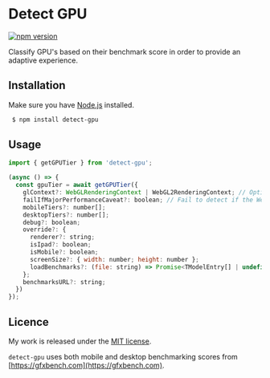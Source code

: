 # Detect GPU

[![npm version](https://badge.fury.io/js/detect-gpu.svg)](https://badge.fury.io/js/detect-gpu)

Classify GPU's based on their benchmark score in order to provide an adaptive experience.

## Installation

Make sure you have [Node.js](http://nodejs.org/) installed.

```sh
 $ npm install detect-gpu
```

## Usage

```js
import { getGPUTier } from 'detect-gpu';

(async () => {
  const gpuTier = await getGPUTier({
    glContext?: WebGLRenderingContext | WebGL2RenderingContext; // Optionally pass in a WebGL context to avoid creating a temporary one internally
    failIfMajorPerformanceCaveat?: boolean; // Fail to detect if the WebGL implementation determines the performance would be dramatically lower than the equivalent OpenGL
    mobileTiers?: number[];
    desktopTiers?: number[];
    debug?: boolean;
    override?: {
      renderer?: string;
      isIpad?: boolean;
      isMobile?: boolean;
      screenSize?: { width: number; height: number };
      loadBenchmarks?: (file: string) => Promise<TModelEntry[] | undefined>;
    };
    benchmarksURL?: string;
  })
});
```

## Licence

My work is released under the [MIT license](https://raw.githubusercontent.com/TimvanScherpenzeel/detect-gpu/master/LICENSE).

`detect-gpu` uses both mobile and desktop benchmarking scores from [https://gfxbench.com](https://gfxbench.com).
